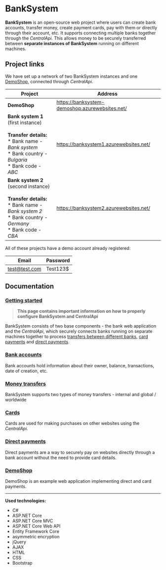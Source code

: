 # BankSystem 
**BankSystem** is an open-source web project where users can create bank accounts, transfer money, create payment cards, pay with them or directly through their account, etc.
It supports connecting multiple banks together through the _CentralApi_. This allows money to be securely transferred between **separate instances of BankSystem** running on different machines.

## Project links

We have set up a network of two BankSystem instances and one [DemoShop](https://github.com/banksystembg/BankSystem/wiki/DemoShop), connected through _CentralApi_.

|Project |Address
|-|-
|**DemoShop** |https://banksystem-demoshop.azurewebsites.net/
|**Bank system 1** (first instance) <br><br> **Transfer details:** <br> * Bank name - _Bank system_ <br> * Bank country - _Bulgaria_ <br> * Bank code - _ABC_ |https://banksystem1.azurewebsites.net/
|**Bank system 2** (second instance) <br><br> **Transfer details:** <br> * Bank name - _Bank system 2_ <br> * Bank country - _Germany_ <br> * Bank code - _CBA_ |https://banksystem2.azurewebsites.net/

All of these projects have a demo account already registered:

| Email                 | Password 
|-----------------	|----------
| test@test.com         | Test123$

## Documentation

### [Getting started](https://github.com/banksystembg/BankSystem/wiki/Getting-started)
>**This page contains important information on how to properly configure BankSystem and CentralApi**

BankSystem consists of two base components - the bank web application and the _CentralApi_, which securely connects banks running on separate machines together to process [transfers between different banks](https://github.com/banksystembg/BankSystem/wiki/Money-transfers#Global--worldwide-transfers), [card payments](https://github.com/banksystembg/BankSystem/wiki/Cards#Purchases) and [direct payments](https://github.com/banksystembg/BankSystem/wiki/Direct-payments).

### [Bank accounts](https://github.com/banksystembg/BankSystem/wiki/Bank-accounts)
Bank accounts hold information about their owner, balance, transactions, date of creation, etc.

### [Money transfers](https://github.com/banksystembg/BankSystem/wiki/Money-transfers)
BankSystem supports two types of money transfers - internal and global / worldwide

### [Cards](https://github.com/banksystembg/BankSystem/wiki/Cards)
Cards are used for making purchases on other websites using the _CentralApi_.

### [Direct payments](https://github.com/banksystembg/BankSystem/wiki/Direct-payments)
Direct payments are a way to securely pay on websites directly through a bank account without the need to provide card details.

### [DemoShop](https://github.com/banksystembg/BankSystem/wiki/DemoShop)
DemoShop is an example web application implementing direct and card payments.

***

**Used technologies:**
* C#
* ASP.NET Core
* ASP.NET Core MVC
* ASP.NET Core Web API
* Entity Framework Core
* asymmetric encryption
* jQuery
* AJAX
* HTML
* CSS
* Bootstrap
